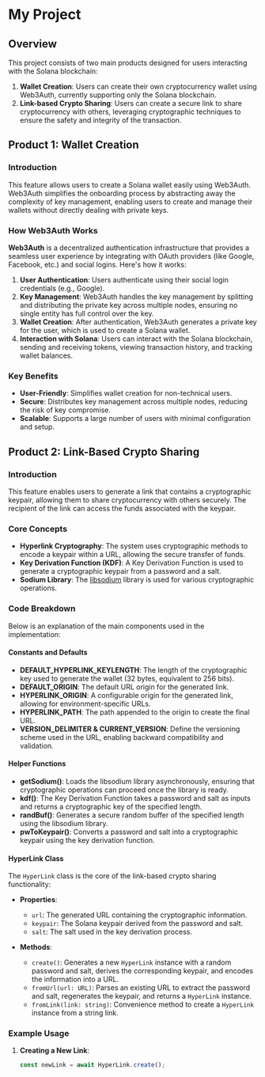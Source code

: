 # My Project

## Overview

This project consists of two main products designed for users interacting with the Solana blockchain:

1. **Wallet Creation**: Users can create their own cryptocurrency wallet using Web3Auth, currently supporting only the Solana blockchain.
2. **Link-based Crypto Sharing**: Users can create a secure link to share cryptocurrency with others, leveraging cryptographic techniques to ensure the safety and integrity of the transaction.

## Product 1: Wallet Creation

### Introduction

This feature allows users to create a Solana wallet easily using Web3Auth. Web3Auth simplifies the onboarding process by abstracting away the complexity of key management, enabling users to create and manage their wallets without directly dealing with private keys.

### How Web3Auth Works

**Web3Auth** is a decentralized authentication infrastructure that provides a seamless user experience by integrating with OAuth providers (like Google, Facebook, etc.) and social logins. Here's how it works:

1. **User Authentication**: Users authenticate using their social login credentials (e.g., Google).
2. **Key Management**: Web3Auth handles the key management by splitting and distributing the private key across multiple nodes, ensuring no single entity has full control over the key.
3. **Wallet Creation**: After authentication, Web3Auth generates a private key for the user, which is used to create a Solana wallet.
4. **Interaction with Solana**: Users can interact with the Solana blockchain, sending and receiving tokens, viewing transaction history, and tracking wallet balances.

### Key Benefits

- **User-Friendly**: Simplifies wallet creation for non-technical users.
- **Secure**: Distributes key management across multiple nodes, reducing the risk of key compromise.
- **Scalable**: Supports a large number of users with minimal configuration and setup.

## Product 2: Link-Based Crypto Sharing

### Introduction

This feature enables users to generate a link that contains a cryptographic keypair, allowing them to share cryptocurrency with others securely. The recipient of the link can access the funds associated with the keypair.

### Core Concepts

- **Hyperlink Cryptography**: The system uses cryptographic methods to encode a keypair within a URL, allowing the secure transfer of funds.
- **Key Derivation Function (KDF)**: A Key Derivation Function is used to generate a cryptographic keypair from a password and a salt.
- **Sodium Library**: The [libsodium](https://libsodium.gitbook.io/doc/) library is used for various cryptographic operations.

### Code Breakdown

Below is an explanation of the main components used in the implementation:

#### Constants and Defaults

- **DEFAULT_HYPERLINK_KEYLENGTH**: The length of the cryptographic key used to generate the wallet (32 bytes, equivalent to 256 bits).
- **DEFAULT_ORIGIN**: The default URL origin for the generated link.
- **HYPERLINK_ORIGIN**: A configurable origin for the generated link, allowing for environment-specific URLs.
- **HYPERLINK_PATH**: The path appended to the origin to create the final URL.
- **VERSION_DELIMITER & CURRENT_VERSION**: Define the versioning scheme used in the URL, enabling backward compatibility and validation.

#### Helper Functions

- **getSodium()**: Loads the libsodium library asynchronously, ensuring that cryptographic operations can proceed once the library is ready.
- **kdf()**: The Key Derivation Function takes a password and salt as inputs and returns a cryptographic key of the specified length.
- **randBuf()**: Generates a secure random buffer of the specified length using the libsodium library.
- **pwToKeypair()**: Converts a password and salt into a cryptographic keypair using the key derivation function.

#### HyperLink Class

The `HyperLink` class is the core of the link-based crypto sharing functionality:

- **Properties**:

  - `url`: The generated URL containing the cryptographic information.
  - `keypair`: The Solana keypair derived from the password and salt.
  - `salt`: The salt used in the key derivation process.

- **Methods**:
  - `create()`: Generates a new `HyperLink` instance with a random password and salt, derives the corresponding keypair, and encodes the information into a URL.
  - `fromUrl(url: URL)`: Parses an existing URL to extract the password and salt, regenerates the keypair, and returns a `HyperLink` instance.
  - `fromLink(link: string)`: Convenience method to create a `HyperLink` instance from a string link.

### Example Usage

1. **Creating a New Link**:
   ```typescript
   const newLink = await HyperLink.create();
   ```
